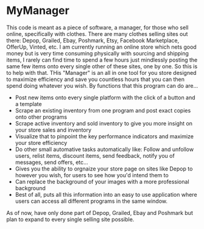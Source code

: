 # MyManager
This code is meant as a piece of software, a manager, for those who sell online, specifically with clothes.  There are many clothes selling sites out there: Depop, Grailed, Ebay, Poshmark, Etsy, Facebook Marketplace, OfferUp, Vinted, etc.  I am currently running an online store which nets good money but is very time consuming physically with sourcing and shipping items, I rarely can find time to spend a few hours just mindlessly posting the same few items onto every single other of these sites, one by one.  So this is to help with that.  THis "Manager" is an all in one tool for you store designed to maximize efficiency and save you countless hours that you can then spend doing whatever you wish.  By functions that this program can do are...
- Post new items onto every single platform with the click of a button and a template
- Scrape an existing inventory from one program and post exact copies onto other programs
- Scrape active inventory and sold inventory to give you more insight on your store sales and inventory
- Visualize that to pinpoint the key performance indicators and maximize your store efficiency
- Do other small automative tasks automatically like: Follow and unfollow users, relist items, discount items, send feedback, notify you of messages, send offers, etc...
- Gives you the ability to orgnaize your store page on sites like Depop to however you wish, for users to see how you'd intend them to
- Can replace the background of your images with a more professional background
- Best of all, puts all this information into an easy to use application where users can access all different programs in the same window.

As of now, have only done part of Depop, Grailed, Ebay and Poshmark but plan to expand to every single selling site possible.
